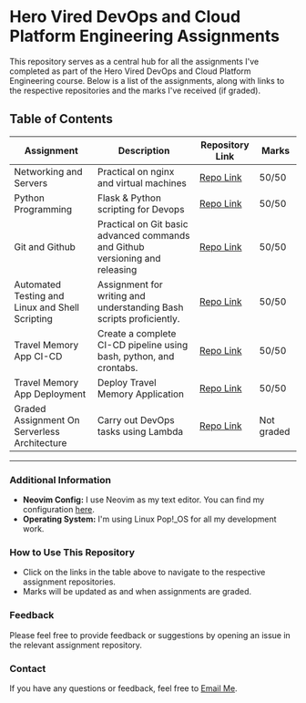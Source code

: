 
# Hero Vired DevOps and Cloud Platform Engineering Assignments

This repository serves as a central hub for all the assignments I've completed as part of the Hero Vired DevOps and Cloud Platform Engineering course. Below is a list of the assignments, along with links to the respective repositories and the marks I've received (if graded).

## Table of Contents

| Assignment | Description | Repository Link | Marks |
|------------|-------------|-----------------|-------|
| Networking and Servers | Practical on nginx and virtual machines | [Repo Link](https://github.com/vishwesh5544/networking_assignment)  | 50/50 |
| Python Programming | Flask & Python scripting for Devops  | [Repo Link](https://github.com/vishwesh5544/python-assignment-solution) | 50/50 |
| Git and Github | Practical on Git basic advanced commands and Github versioning and releasing | [Repo Link](https://github.com/username/assignment3-repo) | 50/50 |
| Automated Testing and Linux and Shell Scripting | Assignment for writing and understanding Bash scripts proficiently. | [Repo Link](https://github.com/vishwesh5544/linux_and_shell_scripting_assignment.git) | 50/50 |
| Travel Memory App CI-CD | Create a complete CI-CD pipeline using bash, python, and crontabs. | [Repo Link](https://github.com/vishwesh5544/ci_cd_pipeline_tool) | 50/50 |
| Travel Memory App Deployment | Deploy Travel Memory Application | [Repo Link](https://github.com/vishwesh5544/ci_cd_pipeline_tool) | 50/50 |
| Graded Assignment On Serverless Architecture | Carry out DevOps tasks using Lambda | [Repo Link](https://github.com/vishwesh5544/serverless_submission) | Not graded |



---

### Additional Information

- **Neovim Config:** I use Neovim as my text editor. You can find my configuration [here](https://github.com/vishwesh5544/neovish).
- **Operating System:** I'm using Linux Pop!_OS for all my development work.

### How to Use This Repository

- Click on the links in the table above to navigate to the respective assignment repositories.
- Marks will be updated as and when assignments are graded.

### Feedback

Please feel free to provide feedback or suggestions by opening an issue in the relevant assignment repository.

### Contact

If you have any questions or feedback, feel free to [Email Me](mailto:vishweshshukla20@gmail.com).

